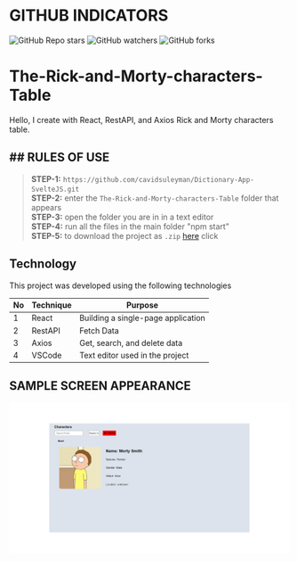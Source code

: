 # GITHUB INDICATORS

![GitHub Repo stars](https://img.shields.io/github/stars/cavidsuleyman/The-Rick-and-Morty-characters-Table?style=for-the-badge)
![GitHub watchers](https://img.shields.io/github/watchers/cavidsuleyman/The-Rick-and-Morty-characters-Table?style=for-the-badge)
![GitHub forks](https://img.shields.io/github/forks/cavidsuleyman/The-Rick-and-Morty-characters-Table?style=for-the-badge)

# The-Rick-and-Morty-characters-Table

Hello, I create with React, RestAPI, and Axios Rick and Morty characters table. 

## ## RULES OF USE

> **STEP-1:** `https://github.com/cavidsuleyman/Dictionary-App-SvelteJS.git` <br/>
> **STEP-2:**  enter the `The-Rick-and-Morty-characters-Table` folder that appears <br/>
> **STEP-3:**  open the folder you are in in a text editor <br/>
> **STEP-4:**  run all the files in the main folder "npm start" <br/>
> **STEP-5:**  to download the project as `.zip`  [here](https://github.com/cavidsuleyman/Dictionary-App-SvelteJS/archive/refs/heads/master.zip) click <br/>


## Technology

This project was developed using the following technologies

| No | Technique | Purpose |
| - | ---------- | --------------------- |
| 1 | React | Building a single-page application |
| 2 | RestAPI |  Fetch Data |
| 3 | Axios |  Get, search, and delete data |
| 4 | VSCode | Text editor used in the project |


## SAMPLE SCREEN APPEARANCE

![There was a screenshot here](./screen-1.png)


 
